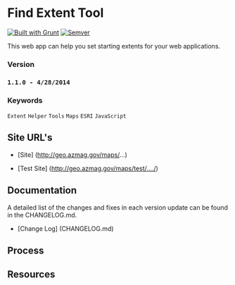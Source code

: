 # Find Extent Tool

[![Built with Grunt](https://cdn.gruntjs.com/builtwith.png)](http://gruntjs.com/)
[![Semver](http://img.shields.io/SemVer/2.0.0.png)](http://semver.org/spec/v2.0.0.html)

 This web app can help you set starting extents for your web applications.

### Version

### `1.1.0 - 4/28/2014`

### Keywords

`Extent` `Helper` `Tools` `Maps` `ESRI` `JavaScript`

## Site URL's
* [Site] (http://geo.azmag.gov/maps/...)

* [Test Site] (http://geo.azmag.gov/maps/test/..../)

## Documentation

A detailed list of the changes and fixes in each version update can be found in the CHANGELOG.md.

* [Change Log] (CHANGELOG.md)

## Process

## Resources